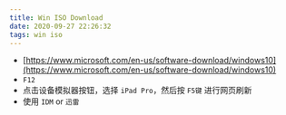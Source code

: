 ```yaml
---
title: Win ISO Download
date: 2020-09-27 22:26:32
tags: win iso
---
```


- [https://www.microsoft.com/en-us/software-download/windows10](https://www.microsoft.com/en-us/software-download/windows10)
- `F12`
- 点击设备模拟器按钮，选择 `iPad Pro`，然后按 `F5键` 进行网页刷新
- 使用 `IDM` or `迅雷`